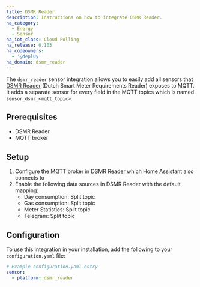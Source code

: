 ```yaml
---
title: DSMR Reader
description: Instructions on how to integrate DSMR Reader.
ha_category:
  - Energy
  - Sensor
ha_iot_class: Cloud Polling
ha_release: 0.103
ha_codeowners:
  - '@depl0y'
ha_domain: dsmr_reader
---
```


The `dsmr_reader` sensor integration allows you to easily add all sensors that [DSMR Reader](https://dsmr-reader.readthedocs.io/en/latest/) (Dutch Smart Meter Requirements Reader) exposes to MQTT. It adds a separate sensor for every field in the MQTT topics which is named `sensor_dsmr_<mqtt_topic>`.

## Prerequisites

- DSMR Reader
- MQTT broker

## Setup

1. Configure the MQTT broker in DSMR Reader which Home Assistant also connects to
2. Enable the following data sources in DSMR Reader with the default mapping:
   - Day consumption: Split topic
   - Gas consumption: Split topic
   - Meter Statistics: Split topic
   - Telegram: Split topic

## Configuration

To use this integration in your installation, add the following to your `configuration.yaml` file:

```yaml
# Example configuration.yaml entry
sensor:
  - platform: dsmr_reader
```
